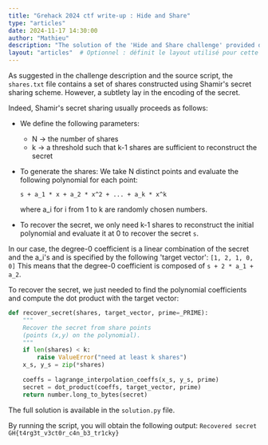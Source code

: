 ```yaml
---
title: "Grehack 2024 ctf write-up : Hide and Share"
type: "articles"
date: 2024-11-17 14:30:00
author: "Mathieu"
description: "The solution of the 'Hide and Share challenge' provided during the Grehack 2024 CTF"
layout: "articles"  # Optionnel : définit le layout utilisé pour cette page
---
```


As suggested in the challenge description and the source script, the `shares.txt` file contains a set of shares constructed using Shamir's secret sharing scheme. However, a subtlety lay in the encoding of the secret.

Indeed, Shamir's secret sharing usually proceeds as follows:

* We define the following parameters:
  * N -> the number of shares
  * k -> a threshold such that k-1 shares are sufficient to reconstruct the secret

* To generate the shares:
  We take N distinct points and evaluate the following polynomial for each point:

  `s + a_1 * x + a_2 * x^2 + ... + a_k * x^k`

  where a_i for i from 1 to k are randomly chosen numbers.

* To recover the secret, we only need k-1 shares to reconstruct the initial polynomial and evaluate it at 0 to recover the secret `s`.

In our case, the degree-0 coefficient is a linear combination of the secret and the a_i's and is specified by the following 'target vector':
`[1, 2, 1, 0, 0]`
This means that the degree-0 coefficient is composed of `s + 2 * a_1 + a_2`.

To recover the secret, we just needed to find the polynomial coefficients and compute the dot product with the target vector:

```py
def recover_secret(shares, target_vector, prime=_PRIME):
    """
    Recover the secret from share points
    (points (x,y) on the polynomial).
    """
    if len(shares) < k:
        raise ValueError("need at least k shares")
    x_s, y_s = zip(*shares)
    
    coeffs = lagrange_interpolation_coeffs(x_s, y_s, prime)
    secret = dot_product(coeffs, target_vector, prime)
    return number.long_to_bytes(secret)
```

The full solution is available in the `solution.py` file.

By running the script, you will obtain the following output: 
`Recovered secret GH{t4rg3t_v3ct0r_c4n_b3_tr1cky}`